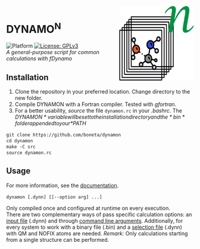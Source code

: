 <img width="200" height="200" src="./docs/dynamon_logo.svg" align="right" />

# DYNAMO<sup>N</sup>

![Platform](https://img.shields.io/badge/platform-linux-lightgrey.svg)
[![License: GPLv3](https://img.shields.io/badge/license-GPLv3-blue.svg)](https://www.gnu.org/licenses/gpl-3.0) \
*A general-purpose script for common calculations with fDynamo*

## Installation

1. Clone the repository in your preferred location. Change directory to the new folder.
2. Compile DYNAMON with a Fortran compiler. Tested with *gfortran*.
3. For a better usability, *source* the file `dynamon.rc` in your *.bashrc*.
   The *$DYNAMON* variable will be set to the installation directory and the *bin*
   folder appended to your *$PATH*

```
git clone https://github.com/boneta/dynamon
cd dynamon
make -C src
source dynamon.rc
```

## Usage
For more information, see the [documentation](./docs/README.md).
```
dynamon [.dynn] [[--option arg] ...]
```
Only compiled once and configured at runtime on every execution. \
There are two complementary ways of pass specific calculation options: an [input file](./docs/options_file.md) (.dynn)
and through [command line arguments](./docs/options_cli.md). Additionally, for every system to work with a binary file
(.bin) and a [selection file](./docs/sele_file.md) (.dynn) with QM and NOFIX atoms are needed.
*Remark:* Only calculations starting from a single structure can be performed.
